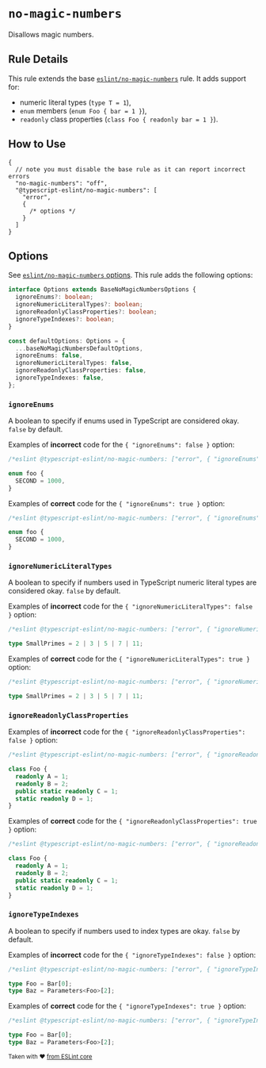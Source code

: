 # `no-magic-numbers`

Disallows magic numbers.

## Rule Details

This rule extends the base [`eslint/no-magic-numbers`](https://eslint.org/docs/rules/no-magic-numbers) rule.
It adds support for:

- numeric literal types (`type T = 1`),
- `enum` members (`enum Foo { bar = 1 }`),
- `readonly` class properties (`class Foo { readonly bar = 1 }`).

## How to Use

```jsonc
{
  // note you must disable the base rule as it can report incorrect errors
  "no-magic-numbers": "off",
  "@typescript-eslint/no-magic-numbers": [
    "error",
    {
      /* options */
    }
  ]
}
```

## Options

See [`eslint/no-magic-numbers` options](https://eslint.org/docs/rules/no-magic-numbers#options).
This rule adds the following options:

```ts
interface Options extends BaseNoMagicNumbersOptions {
  ignoreEnums?: boolean;
  ignoreNumericLiteralTypes?: boolean;
  ignoreReadonlyClassProperties?: boolean;
  ignoreTypeIndexes?: boolean;
}

const defaultOptions: Options = {
  ...baseNoMagicNumbersDefaultOptions,
  ignoreEnums: false,
  ignoreNumericLiteralTypes: false,
  ignoreReadonlyClassProperties: false,
  ignoreTypeIndexes: false,
};
```

### `ignoreEnums`

A boolean to specify if enums used in TypeScript are considered okay. `false` by default.

Examples of **incorrect** code for the `{ "ignoreEnums": false }` option:

```ts
/*eslint @typescript-eslint/no-magic-numbers: ["error", { "ignoreEnums": false }]*/

enum foo {
  SECOND = 1000,
}
```

Examples of **correct** code for the `{ "ignoreEnums": true }` option:

```ts
/*eslint @typescript-eslint/no-magic-numbers: ["error", { "ignoreEnums": true }]*/

enum foo {
  SECOND = 1000,
}
```

### `ignoreNumericLiteralTypes`

A boolean to specify if numbers used in TypeScript numeric literal types are considered okay. `false` by default.

Examples of **incorrect** code for the `{ "ignoreNumericLiteralTypes": false }` option:

```ts
/*eslint @typescript-eslint/no-magic-numbers: ["error", { "ignoreNumericLiteralTypes": false }]*/

type SmallPrimes = 2 | 3 | 5 | 7 | 11;
```

Examples of **correct** code for the `{ "ignoreNumericLiteralTypes": true }` option:

```ts
/*eslint @typescript-eslint/no-magic-numbers: ["error", { "ignoreNumericLiteralTypes": true }]*/

type SmallPrimes = 2 | 3 | 5 | 7 | 11;
```

### `ignoreReadonlyClassProperties`

Examples of **incorrect** code for the `{ "ignoreReadonlyClassProperties": false }` option:

```ts
/*eslint @typescript-eslint/no-magic-numbers: ["error", { "ignoreReadonlyClassProperties": false }]*/

class Foo {
  readonly A = 1;
  readonly B = 2;
  public static readonly C = 1;
  static readonly D = 1;
}
```

Examples of **correct** code for the `{ "ignoreReadonlyClassProperties": true }` option:

```ts
/*eslint @typescript-eslint/no-magic-numbers: ["error", { "ignoreReadonlyClassProperties": true }]*/

class Foo {
  readonly A = 1;
  readonly B = 2;
  public static readonly C = 1;
  static readonly D = 1;
}
```

### `ignoreTypeIndexes`

A boolean to specify if numbers used to index types are okay. `false` by default.

Examples of **incorrect** code for the `{ "ignoreTypeIndexes": false }` option:

```ts
/*eslint @typescript-eslint/no-magic-numbers: ["error", { "ignoreTypeIndexes": false }]*/

type Foo = Bar[0];
type Baz = Parameters<Foo>[2];
```

Examples of **correct** code for the `{ "ignoreTypeIndexes": true }` option:

```ts
/*eslint @typescript-eslint/no-magic-numbers: ["error", { "ignoreTypeIndexes": true }]*/

type Foo = Bar[0];
type Baz = Parameters<Foo>[2];
```

<sup>

Taken with ❤️ [from ESLint core](https://github.com/eslint/eslint/blob/main/docs/rules/no-magic-numbers.md)

</sup>
